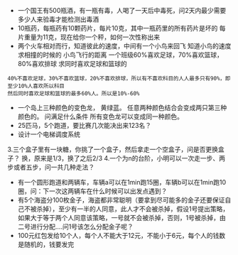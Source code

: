 - 一个国王有500瓶酒，有一瓶有毒，人喝了一天后中毒死，问2天内最少需要多少人来验毒才能检测出毒酒
- 10瓶药，每瓶药有10颗药片，每片10克，其中一瓶药里的所有药片是坏的 每片重量为11克，现在给你一个秤，如何一次性称出来
- 两个火车相对而行，知道彼此的速度，中间有一个小鸟来回飞 知道小鸟的速度 求相撞的时候的 小鸟飞行的距离
一个班级60%喜欢足球，70%喜欢篮球，80%喜欢排球 求同时喜欢足球和篮球的
``` 
40%不喜欢足球，30%不喜欢篮球，20%不喜欢排球，所以有不喜欢科目的人人最多只有90%，即至少10%人喜欢所以科目
然后同时喜欢足球和篮球的最多60%人。所以是10%-60%
```

-  一个岛上三种颜色的变色龙， 黄绿蓝。 任意两种颜色结合会变成两只第三种颜色的。 问满足什么条件 所有变色龙可以变成同一种颜色。
- 25匹马，5个跑道，要比赛几次能决出来123名？
- 设计一个电梯调度系统

3.三个盒子里有一块糖，你挑了一个盒子，然后拿走一个空盒子，问是否更换盒子？
换，原来是1/3，换了之后2/3
4.一个为n的台阶，小明可以一次走一步、两步或者五步，问一共几种走法？

- 有一个圆形跑道和两辆车，车辆a可以在1min跑15圈，车辆b可以在1min跑10圈，问：下一次这两辆车在什么时候可以出发点遇到？
- 有5个海盗分100枚金子，海盗都非常聪明（要拿到尽可能多的金子还要保证自己不被杀掉），至少有一半的人同意，此人才不会被杀掉，假设1号提出策略，如果大于等于两个人同意该策略，一号就不会被杀掉，否则，1号被杀掉，由二号进行分配....问1号该怎么分配金子呢？
- 100元红包发给10个人，每个人不能大于12元，不能小于6元，每个人的钱数是随机的，钱要发完

